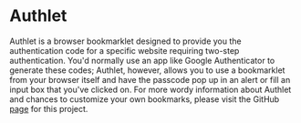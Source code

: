 Authlet
=======

Authlet is a browser bookmarklet designed to provide you the authentication code for a specific website
requiring two-step authentication. You'd normally use an app like Google Authenticator to generate these
codes; Authlet, however, allows you to use a bookmarklet from your browser itself and have the passcode pop
up in an alert or fill an input box that you've clicked on. For more wordy information about Authlet and 
chances to customize your own bookmarks, please visit the GitHub [page](http://whaatt.github.io/Authlet/)
for this project.
